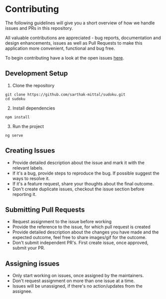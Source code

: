 # Contributing

The following guidelines will give you a short overview of how we handle issues and PRs in this repository.

All valuable contributions are appreciated - bug reports, documentation and design enhancements, issues as well as Pull Requests to make this application more convenient, functional and bug free.

To begin contributing have a look at the open issues [here](https://github.com/sarthak-mittal/sudoku/issues).

## Development Setup  
1. Clone the repository
```
git clone https://github.com/sarthak-mittal/sudoku.git
cd sudoku
```
2. Install dependencies
```
npm install
```
3. Run the project
```
ng serve
```

## Creating Issues
- Provide detailed description about the issue and mark it with the relevant labels.
- If it's a bug, provide steps to reproduce the bug. If possible suggest the ways to resolve it.
- If it's a feature request, share your thoughts about the final outcome.
- Don't create duplicate issues, checkout the issue section before reporting it.
 
## Submitting Pull Requests
- Request assignment to the issue before working
- Provide the reference to the issue, for which pull request is created
- Provide detailed description about the changes you have made and the expected outcome, feel free to share images/gif for the outcome.
- Don't submit independent PR's. First create issue, once approved, submit your PR.

## Assigning issues
- Only start working on issues, once assigned by the maintainers.
- Don't request assignment on more than one issue at a time.
- Issues will be unassigned, if there's no action/updates from the assignee.


